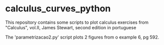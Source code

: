 # calculus_curves_python
This repository contains some scripts to plot calculus exercises from "Calculus", vol.II, James Stewart, second edition in portuguese

The 'parametrizacao2.py' script plots 2 figures from o example 6, pg 592.



